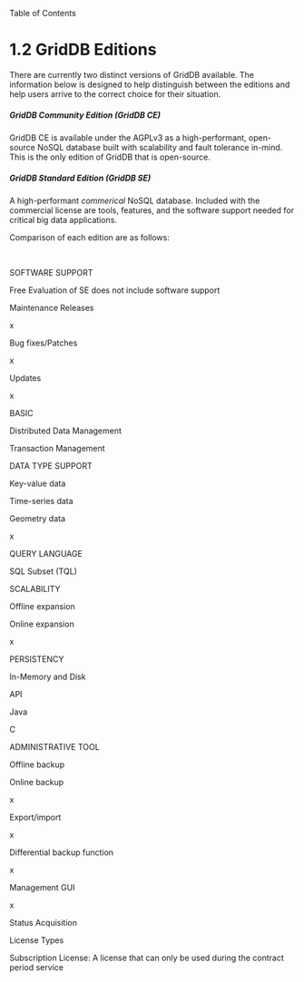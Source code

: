 Table of Contents

1.2 GridDB Editions
===================

There are currently two distinct versions of GridDB available. The information below is designed to help distinguish between the editions and help users arrive to the correct choice for their situation.

##### GridDB Community Edition (GridDB CE)

GridDB CE is available under the AGPLv3 as a high-performant, open-source NoSQL database built with scalability and fault tolerance in-mind. This is the only edition of GridDB that is open-source.

##### GridDB Standard Edition (GridDB SE)

A high-performant _commerical_ NoSQL database. Included with the commercial license are tools, features, and the software support needed for critical big data applications.

  
Comparison of each edition are as follows:

 


SOFTWARE SUPPORT

Free Evaluation of SE does not include software support

Maintenance Releases

x

Bug fixes/Patches

x

Updates

x

BASIC

Distributed Data Management

Transaction Management

DATA TYPE SUPPORT

Key-value data

Time-series data

Geometry data

x

QUERY LANGUAGE

SQL Subset (TQL)

SCALABILITY

Offline expansion

Online expansion

x

PERSISTENCY

In-Memory and Disk

API

Java

C

ADMINISTRATIVE TOOL

Offline backup

Online backup

x

Export/import

x

Differential backup function

x

Management GUI

x

Status Acquisition

License Types

Subscription License: A license that can only be used during the contract period service
